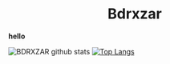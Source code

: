 <h1><center>Bdrxzar</h1>
<b>hello</b>


![BDRXZAR github stats](https://github-readme-stats.vercel.app/api?username=badriian24&show_icons=true&theme=tokyonight)
[![Top Langs](https://github-readme-stats.vercel.app/api/top-langs/?username=badriian24)](https://github.com/badriian24/Bdrxzar)

